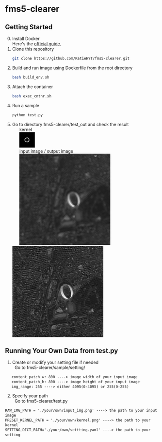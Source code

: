 # fms5-clearer

## Getting Started
0. Install Docker  
   Here's the [official guide.](https://docs.docker.com/get-docker/)  
1. Clone this repository
   ```bash
   git clone https://github.com/KatieHYT/fms5-clearer.git
   ```
2. Build and run image using Dockerfile from the root directory
   ```bash
   bash build_env.sh
   ```
3. Attach the container
   ```bash
   bash exec_cntnr.sh
   ```
4. Run a sample
   ```bash
   python test.py
   ```
5. Go to directory fms5-clearer/test_out and check the result  
&nbsp;&nbsp;&nbsp;&nbsp;&nbsp; kernel  
&nbsp;&nbsp;&nbsp;&nbsp;&nbsp; <img src="./sample/input/testkernel.png">  
&nbsp;&nbsp;&nbsp;&nbsp;&nbsp; input image / output image  
&nbsp;&nbsp;&nbsp;&nbsp;&nbsp; <img src="./sample/input/test255_800.png" width="300">&nbsp;&nbsp;&nbsp;&nbsp;&nbsp; <img src="./sample/output/output_img.png" width="300">


## Running Your Own Data from test.py
1. Create or modify your setting file if needed  
&nbsp;&nbsp;Go to fms5-clearer/sample/setting/
```
   content_patch_w: 800 ----> image width of your input image 
   content_patch_h: 800 ----> image height of your input image 
   img_range: 255 ----> either 4095(0-4095) or 255(0-255)
```

2. Specify your path  
&nbsp;&nbsp;Go to fms5-clearer/test.py
```
RAW_IMG_PATH = './your/own/input_img.png' ----> the path to your input image 
PRESET_KERNEL_PATH = './your/own/kernel.png' ----> the path to your kernel
SETTING_DICT_PATH='./your/own/settting.yaml' ----> the path to your setting
```

